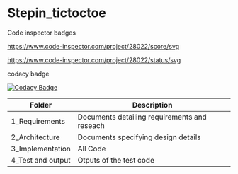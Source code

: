 # Stepin_tictoctoe
Code inspector badges

https://www.code-inspector.com/project/28022/score/svg

https://www.code-inspector.com/project/28022/status/svg

codacy badge

[![Codacy Badge](https://app.codacy.com/project/badge/Grade/dd573688f3b74af58abfc0b8896511d1)](https://www.codacy.com/gh/divyaspandu/Stepin_tictoctoe/dashboard?utm_source=github.com&amp;utm_medium=referral&amp;utm_content=divyaspandu/Stepin_tictoctoe&amp;utm_campaign=Badge_Grade)

Folder             |       Description
-------------------|-------------------------------------------------
1_Requirements     |   Documents detailing requirements and reseach
2_Architecture     |   Documents specifying design details
3_Implementation   |   All Code
4_Test and output  |   Otputs of the test code
